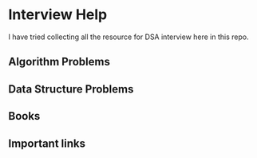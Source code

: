 # Interview Help

I have tried collecting all the resource for DSA interview here in this repo.

## Algorithm Problems
## Data Structure Problems
## Books
## Important links
	



